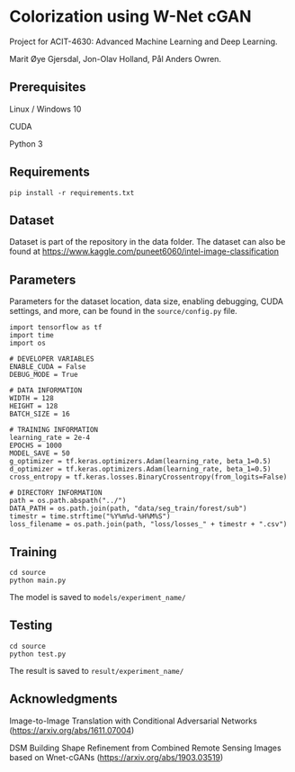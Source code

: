 # Colorization using W-Net cGAN
Project for ACIT-4630: Advanced Machine Learning and Deep Learning.

Marit Øye Gjersdal, Jon-Olav Holland, Pål Anders Owren.

## Prerequisites
Linux / Windows 10

CUDA

Python 3

## Requirements
`pip install -r requirements.txt`

## Dataset
Dataset is part of the repository in the data folder. The dataset can also be found at https://www.kaggle.com/puneet6060/intel-image-classification

## Parameters
Parameters for the dataset location, data size, enabling debugging, CUDA settings, and more, can be found in the ``source/config.py`` file.

```
import tensorflow as tf
import time
import os

# DEVELOPER VARIABLES
ENABLE_CUDA = False
DEBUG_MODE = True

# DATA INFORMATION
WIDTH = 128
HEIGHT = 128
BATCH_SIZE = 16

# TRAINING INFORMATION
learning_rate = 2e-4
EPOCHS = 1000
MODEL_SAVE = 50
g_optimizer = tf.keras.optimizers.Adam(learning_rate, beta_1=0.5)
d_optimizer = tf.keras.optimizers.Adam(learning_rate, beta_1=0.5)
cross_entropy = tf.keras.losses.BinaryCrossentropy(from_logits=False)

# DIRECTORY INFORMATION
path = os.path.abspath("../")
DATA_PATH = os.path.join(path, "data/seg_train/forest/sub")
timestr = time.strftime("%Y%m%d-%H%M%S")
loss_filename = os.path.join(path, "loss/losses_" + timestr + ".csv")
```
## Training

```
cd source
python main.py
```
The model is saved to ``models/experiment_name/``
## Testing

```
cd source
python test.py
```
The result is saved to ``result/experiment_name/``
## Acknowledgments
Image-to-Image Translation with Conditional Adversarial Networks (https://arxiv.org/abs/1611.07004)

DSM Building Shape Refinement from Combined Remote Sensing Images based on Wnet-cGANs (https://arxiv.org/abs/1903.03519)